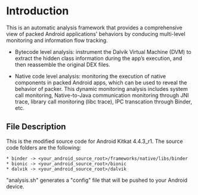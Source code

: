 # Introduction
This is an automatic analysis framework that provides a comprehensive view of packed Android applications' behaviors by conducing multi-level monitoring and information flow tracking. 

* Bytecode level analysis: instrument the Dalvik Virtual Machine (DVM) to extract the hidden class information during the app’s execution, and then reassemble the original DEX files.

* Native code level analysis: monitoring the execution of native components in packed Android apps, which can be used to reveal the behavior of packer. This dynamic monitoring analysis includes system call monitoring, Native-to-Java communication monitoring through JNI trace, library call monitoring (libc trace), IPC transcation through Binder, etc.


## File Description

This is the modified source code for Android Kitkat 4.4.3_r1. The source code folders are the following:

```
* binder -> <your_android_source_root>/frameworks/native/libs/binder
* bionic -> <your_android_source_root>/bionic
* dalvik -> <your_android_source_root>/dalvik
```

"analysis.sh" generates a "config" file that will be pushed to your Android device.

